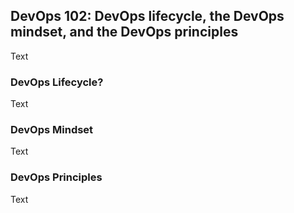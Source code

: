 ## DevOps 102: DevOps lifecycle, the DevOps mindset, and the DevOps principles

Text

### DevOps Lifecycle?

Text

### DevOps Mindset

Text

### DevOps Principles

Text

